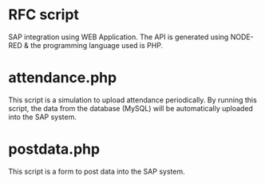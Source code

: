 # RFC script
SAP integration using WEB Application.
The API is generated using NODE-RED & the programming language used is PHP.

# attendance.php
This script is a simulation to upload attendance periodically. By running this script, the data from the database (MySQL) will be automatically uploaded into the SAP system.

# postdata.php
This script is a form to post data into the SAP system.
